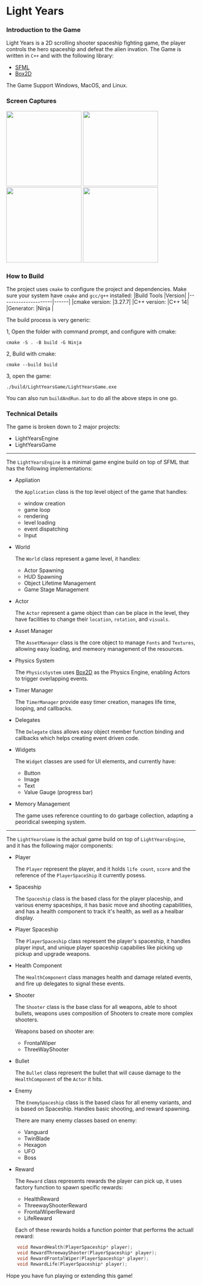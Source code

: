 # Light Years

### Introduction to the Game

Light Years is a 2D scrolling shooter spaceship fighting game, the player controls the hero spaceship and defeat the alien invation.
The Game is written in ```C++``` and with the following library:
* [SFML](https://www.sfml-dev.org/) 
* [Box2D](https://box2d.org/)

The Game Support Windows, MacOS, and Linux.

### Screen Captures
<image src="doc/assets/capture01.png" width=200> <image src="doc/assets/capture02.png" width=200>
<image src="doc/assets/capture03.png" width=200> <image src="doc/assets/capture04.png" width=200>

### How to Build
The project uses ```cmake``` to configure the project and dependencies. Make sure your system have ```cmake``` and ```gcc/g++``` installed:
|Build Tools          |Version|
|---------------------|------|
|cmake version:       |3.27.7|
|C++ version:         |C++ 14|
|Generator:           |Ninja | 

The build process is very generic:

1, Open the folder with command prompt, and configure with cmake:
```
cmake -S . -B build -G Ninja
```
2, Build with cmake:
```
cmake --build build
```
3, open the game:
```
./build/LightYearsGame/LightYearsGame.exe
```
You can also run ```buildAndRun.bat``` to do all the above steps in one go.

### Technical Details

The game is broken down to 2 major projects:

* LightYearsEngine
* LightYearsGame
________________
The ```LightYearsEngine``` is a minimal game engine build on top of SFML that has the following implementations:
* Appliation

    the ```Application``` class is the top level object of the game that handles:
    -  window creation
    -  game loop
    -  rendering
    -  level loading
    -  event dispatching
    -  Input

* World

    The ```World``` class represent a game level, it handles:
    - Actor Spawning
    - HUD Spawning
    - Object Lifetime Management
    - Game Stage Management

* Actor

    The ```Actor``` represent a game object than can be place in the level, they have facilities to change their ```location```, ```rotation```, and ```visuals```.

* Asset Manager

    The ```AssetManager``` class is the core object to manage ```Fonts``` and ```Textures```, allowing easy loading, and memeory management of the resources.

* Physics System

    The ```PhysicsSystem``` uses [Box2D](https://box2d.org/) as the Physics Engine, enabling Actors to trigger overlapping events.

* Timer Manager

    The ```TimerManager``` provide easy timer creation, manages life time, looping, and callbacks. 

* Delegates

    The ```Delegate``` class allows easy object member function binding and callbacks which helps creating event driven code.

* Widgets

    The ```Widget``` classes are used for UI elements, and currently have:
    * Button
    * Image
    * Text
    * Value Gauge (progress bar)
        
* Memory Management

    The game uses reference counting to do garbage collection, adapting a peoridical sweeping system. 
____________
The ```LightYearsGame``` is the actual game build on top of ```LightYearsEngine```, and it has the following major components:

*  Player

    The ```Player``` represent the player, and it holds ```life count```, ```score``` and the reference of the ```PlayerSpaceShip``` it currently posess.

* Spaceship

    The ```Spaceship``` class is the based class for the player placeship, and various enemy spaceships, it has basic move and shooting capabilities, and has a health component to track it's health, as well as a healbar display.

*  Player Spaceship

    The ```PlayerSpaceship``` class represent the player's spaceship, it handles player input, and unique player spaceship capabilies like picking up pickup and upgrade weapons.


* Health Component

    The ```HealthComponent``` class manages health and damage related events, and fire up delegates to signal these events.

* Shooter

    The ```Shooter``` class is the base class for all weapons, able to shoot bullets, weapons uses composition of Shooters to create more complex shooters.

    Weapons based on shooter are:
    * FrontalWiper
    * ThreeWayShooter

* Bullet

    The ```Bullet``` class represent the bullet that will cause damage to the ```HealthComponent``` of the ```Actor``` it hits.

* Enemy

    The ```EnemySpaceship``` class is the based class for all enemy variants, and is based on Spaceship. Handles basic shooting, and reward spawning.

    There are many enemy classes based on enemy:
    * Vanguard
    * TwinBlade
    * Hexagon
    * UFO
    * Boss

* Reward

    The ```Reward``` class represents rewards the player can pick up, it uses factory function to spawn specific rewards:

    * HealthReward
    * ThreewayShooterReward
    * FrontalWiperReward
    * LifeReward

    Each of these rewards holds a function pointer that performs the actuall reward:
```c++
    void RewardHealth(PlayerSpaceship* player);
    void RewardThreewayShooter(PlayerSpaceship* player);
    void RewardFrontalWiper(PlayerSpaceship* player);
    void RewardLife(PlayerSpaceship* player);
```
Hope you have fun playing or extending this game!

